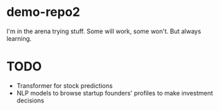 # demo-repo2

I'm in the arena trying stuff. Some will work, some won't. But always learning.

# TODO

* Transformer for stock predictions
* NLP models to browse startup founders' profiles to make investment decisions